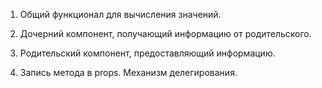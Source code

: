 1. Общий функционал для вычисления значений.

2. Дочерний компонент, получающий информацию от родительского.

3. Родительский компонент, предоставляющий информацию.

4. Запись метода в props. Механизм делегирования.
